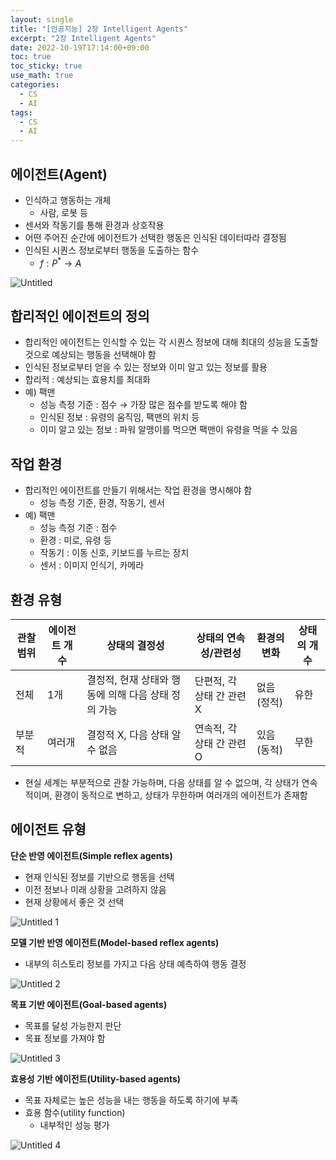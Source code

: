 ```yaml
---
layout: single
title: "[인공지능] 2장 Intelligent Agents"
excerpt: "2장 Intelligent Agents"
date: 2022-10-19T17:14:00+09:00
toc: true
toc_sticky: true
use_math: true
categories:
  - CS 
  - AI
tags:
  - CS
  - AI
---
```


## 에이전트(Agent)

- 인식하고 행동하는 개체
    - 사람, 로봇 등
- 센서와 작동기를 통해 환경과 상호작용
- 어떤 주어진 순간에 에이전트가 선택한 행동은 인식된 데이터따라 결정됨
- 인식된 시퀀스 정보로부터 행동을 도출하는 함수
    - $f : P^* \rightarrow A$

![Untitled](https://user-images.githubusercontent.com/60471550/196634835-0df65bdf-04b2-4cf5-8666-c5f260581449.png)

## 합리적인 에이전트의 정의

- 합리적인 에이전트는 인식할 수 있는 각 시퀀스 정보에 대해 최대의 성능을 도출할 것으로 예상되는 행동을 선택해야 함
- 인식된 정보로부터 얻을 수 있는 정보와 이미 알고 있는 정보를 활용
- 합리적 : 예상되는 효용치를 최대화
- 예) 팩맨
    - 성능 측정 기준 : 점수 → 가장 많은 점수를 받도록 해야 함
    - 인식된 정보 : 유령의 움직임, 팩맨의 위치 등
    - 이미 알고 있는 정보 : 파워 알맹이를 먹으면 팩맨이 유령을 먹을 수 있음

## 작업 환경

- 합리적인 에이전트를 만들기 위해서는 작업 환경을 명시해야 함
    - 성능 측정 기준, 환경, 작동기, 센서
- 예) 팩맨
    - 성능 측정 기준 : 점수
    - 환경 : 미로, 유령 등
    - 작동기 : 이동 신호, 키보드를 누르는 장치
    - 센서 : 이미지 인식기, 카메라

## 환경 유형

| 관찰 범위 | 에이전트 개수 | 상태의 결정성 | 상태의 연속성/관련성 | 환경의 변화 | 상태의 개수 |
| --- | --- | --- | --- | --- | --- |
| 전체 | 1개 | 결정적, 현재 상태와 행동에 의해 다음 상태 정의 가능 | 단편적, 각 상태 간 관련 X | 없음(정적) | 유한 |
| 부분적 | 여러개 | 결정적 X, 다음 상태 알 수 없음 | 연속적, 각 상태 간 관련 O | 있음(동적) | 무한 |

- 현실 세계는 부분적으로 관찰 가능하며, 다음 상태를 알 수 없으며, 각 상태가 연속적이며, 환경이 동적으로 변하고, 상태가 무한하며 여러개의 에이전트가 존재함

## 에이전트 유형

**단순 반영 에이전트(Simple reflex agents)**

- 현재 인식된 정보를 기반으로 행동을 선택
- 이전 정보나 미래 상황을 고려하지 않음
- 현재 상황에서 좋은 것 선택

![Untitled 1](https://user-images.githubusercontent.com/60471550/196634966-f3420afe-cc91-4519-ac40-340e5d6730fa.png)


**모델 기반 반영 에이전트(Model-based reflex agents)**

- 내부의 히스토리 정보를 가지고 다음 상태 예측하여 행동 결정

![Untitled 2](https://user-images.githubusercontent.com/60471550/196635056-1fb46cca-4a72-40d0-8aca-f701a0938b74.png)

**목표 기반 에이전트(Goal-based agents)**

- 목표를 달성 가능한지 판단
- 목표 정보를 가져야 함

![Untitled 3](https://user-images.githubusercontent.com/60471550/196635145-f767e364-43a7-40ee-a00c-31da68f04c2a.png)

**효용성 기반 에이전트(Utility-based agents)**

- 목표 자체로는 높은 성능을 내는 행동을 하도록 하기에 부족
- 효용 함수(utility function)
    - 내부적인 성능 평가

![Untitled 4](https://user-images.githubusercontent.com/60471550/196635241-171c4a38-47a5-4e92-b438-052aceca9227.png)
